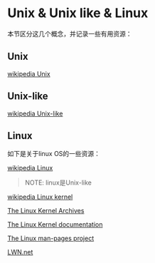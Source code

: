 # Unix & Unix like & Linux

本节区分这几个概念，并记录一些有用资源：

## Unix

[wikipedia Unix](https://en.wikipedia.org/wiki/Unix)

## Unix-like

[wikipedia Unix-like](https://en.wikipedia.org/wiki/Unix-like)

## Linux

如下是关于linux OS的一些资源：

[wikipedia Linux](https://en.wikipedia.org/wiki/Linux)

> NOTE: linux是Unix-like

[wikipedia Linux kernel](https://en.wikipedia.org/wiki/Linux_kernel)



[The Linux Kernel Archives](https://www.kernel.org/)



[The Linux Kernel documentation](https://www.kernel.org/doc/html/latest/)



[The Linux man-pages project](https://www.kernel.org/doc/man-pages/)



[LWN.net](https://lwn.net/)